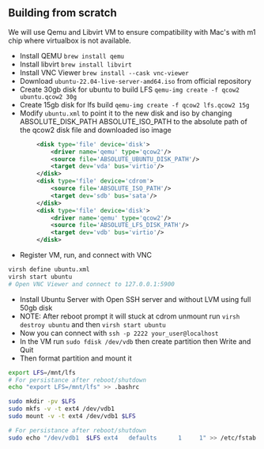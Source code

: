 ## Building from scratch

We will use Qemu and Libvirt VM to ensure compatibility with Mac's with m1 chip where virtualbox is not available.

- Install QEMU `brew install qemu`
- Install libvirt `brew install libvirt`
- Install VNC Viewer `brew install --cask vnc-viewer`
- Download `ubuntu-22.04-live-server-amd64.iso` from official repository
- Create 30gb disk for ubuntu to build LFS `qemu-img create -f qcow2 ubuntu.qcow2 30g`
- Create 15gb disk for lfs build `qemu-img create -f qcow2 lfs.qcow2 15g`
- Modify `ubuntu.xml` to point it to the new disk and iso by changing ABSOLUTE_DISK_PATH ABSOLUTE_ISO_PATH to the absolute path of the qcow2 disk file and downloaded iso image

```xml
        <disk type='file' device='disk'>
            <driver name='qemu' type='qcow2'/>
            <source file='ABSOLUTE_UBUNTU_DISK_PATH'/>
            <target dev='vda' bus='virtio'/>
        </disk>
        <disk type='file' device='cdrom'>
            <source file='ABSOLUTE_ISO_PATH'/>
            <target dev='sdb' bus='sata'/>
        </disk>
        <disk type='file' device='disk'>
            <driver name='qemu' type='qcow2'/>
            <source file='ABSOLUTE_LFS_DISK_PATH'/>
            <target dev='vdb' bus='virtio'/>
        </disk>
```

- Register VM, run, and connect with VNC

```sh
virsh define ubuntu.xml
virsh start ubuntu
# Open VNC Viewer and connect to 127.0.0.1:5900
```
- Install Ubuntu Server with Open SSH server and without LVM using full 50gb disk
- NOTE: After reboot prompt it will stuck at cdrom unmount run `virsh destroy ubuntu` and then `virsh start ubuntu`
- Now you can connect with `ssh -p 2222 your_user@localhost`
- In the VM run `sudo fdisk /dev/vdb` then create partition then Write and Quit
- Then format partition and mount it
```sh
export LFS=/mnt/lfs
# For persistance after reboot/shutdown
echo "export LFS=/mnt/lfs" >> .bashrc

sudo mkdir -pv $LFS
sudo mkfs -v -t ext4 /dev/vdb1
sudo mount -v -t ext4 /dev/vdb1 $LFS

# For persistance after reboot/shutdown
sudo echo "/dev/vdb1  $LFS ext4   defaults      1     1" >> /etc/fstab
```
